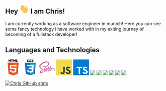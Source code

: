 <!-- ![Header](header.jpg) -->

## Hey <img src="wave.gif" width="30" height="30" /> I am Chris!

<p>I am currently working as a software engineer in munich! Here you can see some fancy technology i have worked with in my exiting journey of becoming of a fullstack developer! </p>

## Languages and Technologies

<img width="50px" src="https://raw.githubusercontent.com/github/explore/80688e429a7d4ef2fca1e82350fe8e3517d3494d/topics/html/html.png"></img> <img width="50px" src="https://raw.githubusercontent.com/github/explore/80688e429a7d4ef2fca1e82350fe8e3517d3494d/topics/css/css.png"></img> <img width="50px" src="https://raw.githubusercontent.com/github/explore/80688e429a7d4ef2fca1e82350fe8e3517d3494d/topics/sass/sass.png"></img> <img width="50px" src="https://raw.githubusercontent.com/github/explore/80688e429a7d4ef2fca1e82350fe8e3517d3494d/topics/javascript/javascript.png" width="15%"></img> <img width="50px" src="https://raw.githubusercontent.com/github/explore/80688e429a7d4ef2fca1e82350fe8e3517d3494d/topics/typescript/typescript.png"></img> <img width="50px" src="https://angular.io/assets/images/logos/angular/angular.svg" width="15%"></img> <img width="50px" src="https://raw.githubusercontent.com/jmnote/z-icons/master/svg/git.svg"></img> <img width="50px" src="https://raw.githubusercontent.com/jmnote/z-icons/master/svg/bash.svg"></img> <img  width="50px" src="https://raw.githubusercontent.com/jmnote/z-icons/master/svg/java.svg" width="15%"></img> <img width="50px" src="https://raw.githubusercontent.com/jmnote/z-icons/master/svg/python.svg"></img> <img width="50px" src="https://www.vectorlogo.zone/logos/postgresql/postgresql-icon.svg"></img>

[![Chris GitHub stats](https://github-readme-stats.vercel.app/api?username=ChristopherBlume)](https://github.com/anuraghazra/github-readme-stats)
